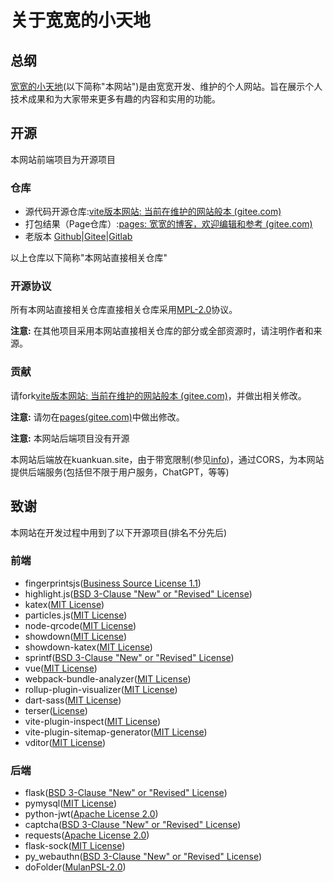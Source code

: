 # 关于宽宽的小天地

## 总纲

[宽宽的小天地](https://kuankuan2007.gitee.io/)\(以下简称"本网站"\)是由宽宽开发、维护的个人网站。旨在展示个人技术成果和为大家带来更多有趣的内容和实用的功能。

## 开源

本网站前端项目为开源项目

### 仓库

+ 源代码开源仓库:[vite版本网站: 当前在维护的网站般本 (gitee.com)](https://gitee.com/kuankuan2007/website-vite)
+ 打包结果（Page仓库）:[pages: 宽宽的博客，欢迎编辑和参考 (gitee.com)](https://gitee.com/kuankuan2007/kuankuan2007)
+ 老版本 [Github](https://github.com/kuankuan2007/website-old)|[Gitee](https://gitee.com/kuankuan2007/website-old)|[Gitlab](https://gitlab.com/kuankuan2007/website-old)

以上仓库以下简称"本网站直接相关仓库"

### 开源协议

所有本网站直接相关仓库直接相关仓库采用[MPL-2.0](https://gitee.com/kuankuan2007/website-vite/blob/main/LICENSE)协议。

**注意:** 在其他项目采用本网站直接相关仓库的部分或全部资源时，请注明作者和来源。

### 贡献

请fork[vite版本网站: 当前在维护的网站般本 (gitee.com)](https://gitee.com/kuankuan2007/website-vite)，并做出相关修改。

**注意:** 请勿在[pages(gitee.com)](https://gitee.com/kuankuan2007/kuankuan2007)中做出修改。

**注意:** 本网站后端项目没有开源

本网站后端放在kuankuan.site，由于带宽限制\(参见[info](https://kuankuan.site/info.html)\)，通过CORS，为本网站提供后端服务\(包括但不限于用户服务，ChatGPT，等等\)

## 致谢

本网站在开发过程中用到了以下开源项目\(排名不分先后\)

### 前端

+ fingerprintsjs\([Business Source License 1.1](https://github.com/fingerprintjs/fingerprintjs/blob/master/LICENSE)\)
+ highlight.js\([BSD 3-Clause &#34;New&#34; or &#34;Revised&#34; License](https://github.com/highlightjs/highlight.js/blob/main/LICENSE)\)
+ katex\([MIT License](https://github.com/KaTeX/KaTeX/blob/main/LICENSE)\)
+ particles.js\([MIT License](https://github.com/VincentGarreau/particles.js/blob/master/LICENSE.md)\)
+ node-qrcode\([MIT License](https://github.com/soldair/node-qrcode/blob/master/license)\)
+ showdown\([MIT License](https://github.com/showdownjs/showdown/blob/master/LICENSE)\)
+ showdown-katex\([MIT License](https://github.com/VincentTam/showdown-katex/blob/mhchem/LICENSE)\)
+ sprintf\([BSD 3-Clause &#34;New&#34; or &#34;Revised&#34; License](https://github.com/alexei/sprintf.js/blob/master/LICENSE)\)
+ vue\([MIT License](https://github.com/vuejs/core/blob/main/LICENSE)\)
+ webpack-bundle-analyzer\([MIT License](https://github.com/webpack-contrib/webpack-bundle-analyzer/blob/master/LICENSE)\)
+ rollup-plugin-visualizer\([MIT License](https://github.com/btd/rollup-plugin-visualizer/blob/master/LICENSE)\)
+ dart-sass\([MIT License](https://github.com/sass/dart-sass/blob/main/LICENSE)\)
+ terser\([License](https://github.com/leizongmin/js-xss/blob/master/LICENSE)\)
+ vite-plugin-inspect\([MIT License](https://github.com/antfu/vite-plugin-inspect/blob/main/LICENSE)\)
+ vite-plugin-sitemap-generator\([MIT License](https://github.com/aryankarim/vite-plugin-sitemap-generator/blob/main/LICENSE)\)
+ vditor([MIT License](https://github.com/Vanessa219/vditor/blob/master/LICENSE))

### 后端

+ flask\([BSD 3-Clause &#34;New&#34; or &#34;Revised&#34; License](https://github.com/pallets/flask/blob/main/LICENSE.rst)\)
+ pymysql\([MIT License](https://github.com/PyMySQL/PyMySQL/blob/main/LICENSE)\)
+ python-jwt\([Apache License 2.0](https://github.com/GehirnInc/python-jwt/blob/master/LICENSE)\)
+ captcha\([BSD 3-Clause &#34;New&#34; or &#34;Revised&#34; License](https://github.com/lepture/captcha/blob/master/LICENSE)\)
+ requests\([Apache License 2.0](https://github.com/psf/requests/blob/main/LICENSE)\)
+ flask-sock\([MIT License](https://github.com/miguelgrinberg/flask-sock/blob/main/LICENSE)\)
+ py_webauthn\([BSD 3-Clause &#34;New&#34; or &#34;Revised&#34; License](https://github.com/duo-labs/py_webauthn/blob/master/LICENSE)\)
+ doFolder\([MulanPSL-2.0](https://gitee.com/kuankuan2007/do-folder/blob/master/LICENSE)\)
